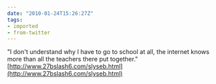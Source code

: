 ```yaml
---
date: "2010-01-24T15:26:27Z"
tags:
- imported
- from-twitter
---
```

"I don't understand why I have to go to school at all, the internet knows more than all the teachers there put together."[http://www.27bslash6.com/slyseb.html](http://www.27bslash6.com/slyseb.html)
